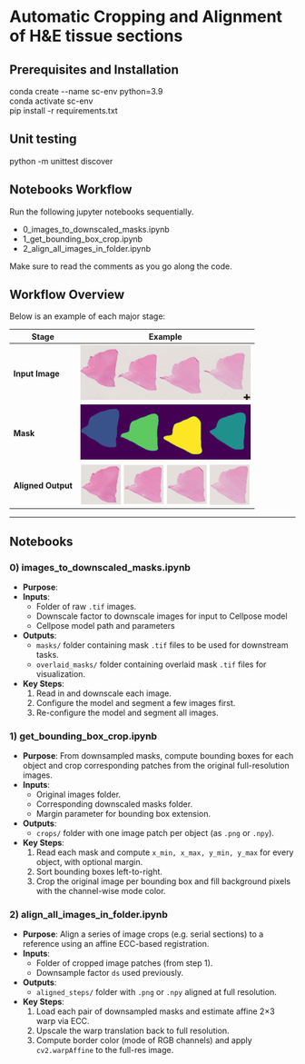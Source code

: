 # Automatic Cropping and Alignment of H&E tissue sections

## Prerequisites and Installation
conda create --name sc-env python=3.9  
conda activate sc-env  
pip install -r requirements.txt

## Unit testing
python -m unittest discover

## Notebooks Workflow
Run the following jupyter notebooks sequentially.
- 0_images_to_downscaled_masks.ipynb
- 1_get_bounding_box_crop.ipynb
- 2_align_all_images_in_folder.ipynb

Make sure to read the comments as you go along the code.

## Workflow Overview

Below is an example of each major stage:

| Stage               | Example                                      |
|---------------------|----------------------------------------------|
| **Input Image**     | ![Input](assets/input.png)                   |
| **Mask**            | ![Mask](assets/masks.png)                    |
| **Aligned Output**  | ![Aligned](assets/output.png)                |

---

## Notebooks

### 0) images_to_downscaled_masks.ipynb

- **Purpose**: 
- **Inputs**:
  - Folder of raw `.tif` images.
  - Downscale factor to downscale images for input to Cellpose model
  - Cellpose model path and parameters
- **Outputs**:
  - `masks/` folder containing mask `.tif` files to be used for downstream tasks.
  - `overlaid_masks/` folder containing overlaid mask `.tif` files for visualization.
- **Key Steps**:
  1. Read in and downscale each image.
  2. Configure the model and segment a few images first.
  3. Re-configure the model and segment all images.

### 1) get_bounding_box_crop.ipynb

- **Purpose**: From downsampled masks, compute bounding boxes for each object and crop corresponding patches from the original full-resolution images.
- **Inputs**:
  - Original images folder.
  - Corresponding downscaled masks folder.
  - Margin parameter for bounding box extension.
- **Outputs**:
  - `crops/` folder with one image patch per object (as `.png` or `.npy`).
- **Key Steps**:
  1. Read each mask and compute `x_min, x_max, y_min, y_max` for every object, with optional margin.
  2. Sort bounding boxes left-to-right.
  3. Crop the original image per bounding box and fill background pixels with the channel-wise mode color.

### 2) align_all_images_in_folder.ipynb

- **Purpose**: Align a series of image crops (e.g. serial sections) to a reference using an affine ECC-based registration.
- **Inputs**:
  - Folder of cropped image patches (from step 1).
  - Downsample factor `ds` used previously.
- **Outputs**:
  - `aligned_steps/` folder with `.png` or `.npy` aligned at full resolution.
- **Key Steps**:
  1. Load each pair of downsampled masks and estimate affine 2×3 warp via ECC.
  2. Upscale the warp translation back to full resolution.
  3. Compute border color (mode of RGB channels) and apply `cv2.warpAffine` to the full-res image.
